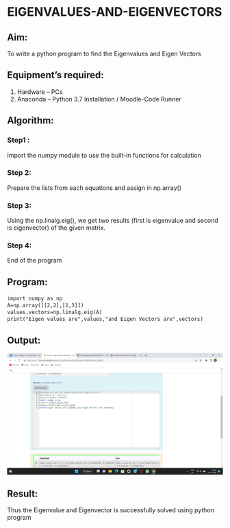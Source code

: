 # EIGENVALUES-AND-EIGENVECTORS
## Aim:
To write a python program to find the Eigenvalues and Eigen Vectors
## Equipment’s required:
1. 	Hardware – PCs
2. 	Anaconda – Python 3.7 Installation / Moodle-Code Runner
## Algorithm:
### Step1 : 
Import the numpy module to use the built-in functions for calculation
### Step 2:
Prepare the lists from each equations and assign in np.array()   
### Step 3:
Using the np.linalg.eig(),  we get two results (first is eigenvalue and second is eigenvector) of the given matrix.
### Step 4: 
End of the program
## Program:
```
import numpy as np
A=np.array([[2,2],[1,3]])
values,vectors=np.linalg.eig(A)
print("Eigen values are",values,"and Eigen Vectors are",vectors)
```

## Output:
![OUTPUT](./IMAGES/eigenvalues.png)
## Result:
Thus the Eigenvalue and Eigenvector is successfully solved using python program
